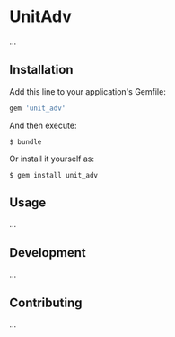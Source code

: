 # UnitAdv

...

## Installation

Add this line to your application's Gemfile:

```ruby
gem 'unit_adv'
```

And then execute:

    $ bundle

Or install it yourself as:

    $ gem install unit_adv

## Usage

...

## Development

...

## Contributing

...
